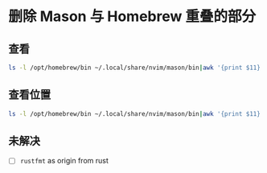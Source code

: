 <!-- *********************************************************************** -->
<!--                                                                         -->
<!--                                                      :::      ::::::::  -->
<!-- README.md                                          :+:      :+:    :+:  -->
<!--                                                  +:+ +:+         +:+    -->
<!-- By: chenxu <chenxu@mail.ustc.edu.cn>           +#+  +:+       +#+       -->
<!--                                              +#+#+#+#+#+   +#+          -->
<!-- Created: 2024/11/29 16:00:26 by chenxu            #+#    #+#            -->
<!-- Updated: 2024/11/30 21:02:04 by chenxu           ###   ########.fr      -->
<!--                                                                         -->
<!-- *********************************************************************** -->
<!-- cspell:disable -->

# 删除 Mason 与 Homebrew 重叠的部分

## 查看

```zsh
ls -l /opt/homebrew/bin ~/.local/share/nvim/mason/bin|awk '{print $11}'|sort|uniq -c|awk '$1>1'
```

## 查看位置

```zsh
ls -l /opt/homebrew/bin ~/.local/share/nvim/mason/bin|awk '{print $11}'|sort|uniq -c|awk '$1>1'|awk 'NR>1{print $2}'|xargs -n1 -I{} bash -c 'whereis -a {}'
```

## 未解决

- [ ] `rustfmt` as origin from rust
